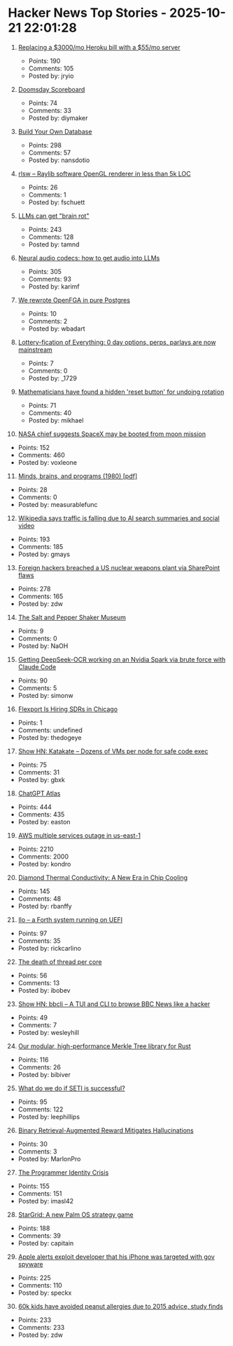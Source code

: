 # Hacker News Top Stories - 2025-10-21 22:01:28

1. [Replacing a $3000/mo Heroku bill with a $55/mo server](https://disco.cloud/blog/how-idealistorg-replaced-a-3000mo-heroku-bill-with-a-55-server/)
   - Points: 190
   - Comments: 105
   - Posted by: jryio

2. [Doomsday Scoreboard](https://doomsday.march1studios.com/)
   - Points: 74
   - Comments: 33
   - Posted by: diymaker

3. [Build Your Own Database](https://www.nan.fyi/database)
   - Points: 298
   - Comments: 57
   - Posted by: nansdotio

4. [rlsw – Raylib software OpenGL renderer in less than 5k LOC](https://github.com/raysan5/raylib/blob/master/src/external/rlsw.h)
   - Points: 26
   - Comments: 1
   - Posted by: fschuett

5. [LLMs can get "brain rot"](https://llm-brain-rot.github.io/)
   - Points: 243
   - Comments: 128
   - Posted by: tamnd

6. [Neural audio codecs: how to get audio into LLMs](https://kyutai.org/next/codec-explainer)
   - Points: 305
   - Comments: 93
   - Posted by: karimf

7. [We rewrote OpenFGA in pure Postgres](https://getrover.substack.com/p/how-we-rewrote-openfga-in-pure-postgres)
   - Points: 10
   - Comments: 2
   - Posted by: wbadart

8. [Lottery-fication of Everything: 0 day options, perps, parlays are now mainstream](https://www.dopaminemarkets.com/p/the-lottery-fication-of-everything)
   - Points: 7
   - Comments: 0
   - Posted by: _1729

9. [Mathematicians have found a hidden 'reset button' for undoing rotation](https://www.newscientist.com/article/2499647-mathematicians-have-found-a-hidden-reset-button-for-undoing-rotation/)
   - Points: 71
   - Comments: 40
   - Posted by: mikhael

10. [NASA chief suggests SpaceX may be booted from moon mission](https://www.cnn.com/2025/10/20/science/nasa-spacex-moon-landing-contract-sean-duffy)
   - Points: 152
   - Comments: 460
   - Posted by: voxleone

11. [Minds, brains, and programs (1980) [pdf]](https://home.csulb.edu/~cwallis/382/readings/482/searle.minds.brains.programs.bbs.1980.pdf)
   - Points: 28
   - Comments: 0
   - Posted by: measurablefunc

12. [Wikipedia says traffic is falling due to AI search summaries and social video](https://techcrunch.com/2025/10/18/wikipedia-says-traffic-is-falling-due-to-ai-search-summaries-and-social-video/)
   - Points: 193
   - Comments: 185
   - Posted by: gmays

13. [Foreign hackers breached a US nuclear weapons plant via SharePoint flaws](https://www.csoonline.com/article/4074962/foreign-hackers-breached-a-us-nuclear-weapons-plant-via-sharepoint-flaws.html)
   - Points: 278
   - Comments: 165
   - Posted by: zdw

14. [The Salt and Pepper Shaker Museum](https://www.thesaltandpeppershakermuseum.com)
   - Points: 9
   - Comments: 0
   - Posted by: NaOH

15. [Getting DeepSeek-OCR working on an Nvidia Spark via brute force with Claude Code](https://simonwillison.net/2025/Oct/20/deepseek-ocr-claude-code/)
   - Points: 90
   - Comments: 5
   - Posted by: simonw

16. [Flexport Is Hiring SDRs in Chicago](https://job-boards.greenhouse.io/flexport/jobs/5690976?gh_jid=5690976)
   - Points: 1
   - Comments: undefined
   - Posted by: thedogeye

17. [Show HN: Katakate – Dozens of VMs per node for safe code exec](https://github.com/Katakate/k7)
   - Points: 75
   - Comments: 31
   - Posted by: gbxk

18. [ChatGPT Atlas](https://chatgpt.com/atlas)
   - Points: 444
   - Comments: 435
   - Posted by: easton

19. [AWS multiple services outage in us-east-1](https://health.aws.amazon.com/health/status?ts=20251020)
   - Points: 2210
   - Comments: 2000
   - Posted by: kondro

20. [Diamond Thermal Conductivity: A New Era in Chip Cooling](https://spectrum.ieee.org/diamond-thermal-conductivity)
   - Points: 145
   - Comments: 48
   - Posted by: rbanffy

21. [Ilo – a Forth system running on UEFI](https://asciinema.org/a/Lbxa2w9R5IbaJqW3INqVrbX8E)
   - Points: 97
   - Comments: 35
   - Posted by: rickcarlino

22. [The death of thread per core](https://buttondown.com/jaffray/archive/the-death-of-thread-per-core/)
   - Points: 56
   - Comments: 13
   - Posted by: ibobev

23. [Show HN: bbcli – A TUI and CLI to browse BBC News like a hacker](https://github.com/hako/bbcli)
   - Points: 49
   - Comments: 7
   - Posted by: wesleyhill

24. [Our modular, high-performance Merkle Tree library for Rust](https://github.com/bilinearlabs/rs-merkle-tree)
   - Points: 116
   - Comments: 26
   - Posted by: bibiver

25. [What do we do if SETI is successful?](https://www.universetoday.com/articles/what-do-we-do-if-seti-is-successful)
   - Points: 95
   - Comments: 122
   - Posted by: leephillips

26. [Binary Retrieval-Augmented Reward Mitigates Hallucinations](https://arxiv.org/abs/2510.17733)
   - Points: 30
   - Comments: 3
   - Posted by: MarlonPro

27. [The Programmer Identity Crisis](https://hojberg.xyz/the-programmer-identity-crisis/)
   - Points: 155
   - Comments: 151
   - Posted by: imasl42

28. [StarGrid: A new Palm OS strategy game](https://quarters.captaintouch.com/blog/posts/2025-10-21-stargrid-has-arrived,-a-brand-new-palm-os-strategy-game-in-2025.html)
   - Points: 188
   - Comments: 39
   - Posted by: capitain

29. [Apple alerts exploit developer that his iPhone was targeted with gov spyware](https://techcrunch.com/2025/10/21/apple-alerts-exploit-developer-that-his-iphone-was-targeted-with-government-spyware/)
   - Points: 225
   - Comments: 110
   - Posted by: speckx

30. [60k kids have avoided peanut allergies due to 2015 advice, study finds](https://www.cbsnews.com/news/peanut-allergies-60000-kids-avoided-2015-advice/)
   - Points: 233
   - Comments: 233
   - Posted by: zdw

